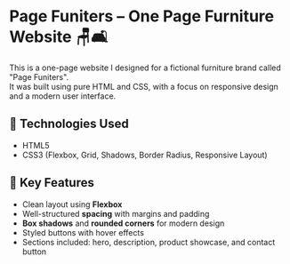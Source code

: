 # Page Funiters – One Page Furniture Website 🪑🛋️

This is a one-page website I designed for a fictional furniture brand called "Page Funiters".  
It was built using pure HTML and CSS, with a focus on responsive design and a modern user interface.

## 🔧 Technologies Used
- HTML5
- CSS3 (Flexbox, Grid, Shadows, Border Radius, Responsive Layout)

## 🎨 Key Features
- Clean layout using **Flexbox**
- Well-structured **spacing** with margins and padding
- **Box shadows** and **rounded corners** for modern design
- Styled buttons with hover effects
- Sections included: hero, description, product showcase, and contact button



